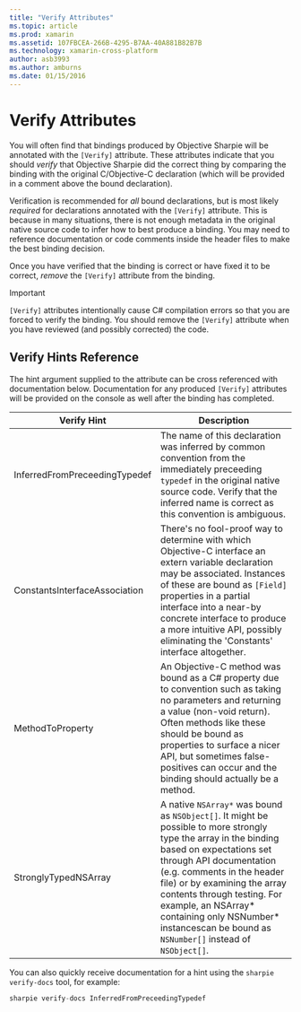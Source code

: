 ```yaml
---
title: "Verify Attributes"
ms.topic: article
ms.prod: xamarin
ms.assetid: 107FBCEA-266B-4295-B7AA-40A881B82B7B
ms.technology: xamarin-cross-platform
author: asb3993
ms.author: amburns
ms.date: 01/15/2016
---
```


# Verify Attributes


You will often find that bindings produced by Objective Sharpie will be annotated with the `[Verify]` attribute. These attributes indicate that you should _verify_ that Objective Sharpie did the correct thing by comparing the binding with the original C/Objective-C declaration (which will be provided in a comment above the bound declaration).

Verification is recommended for _all_ bound declarations, but is most likely _required_ for declarations annotated with the `[Verify]` attribute. This is because in many situations, there is not enough metadata in the original native source code to infer how to best produce a binding. You may need to reference documentation or code comments inside the header files to make the best binding decision.

Once you have verified that the binding is correct or have fixed it to be correct, _remove_ the `[Verify]` attribute from the binding.

> [!IMPORTANT]
> `[Verify]` attributes intentionally cause C# compilation errors
so that you are forced to verify the binding. You should remove the
`[Verify]` attribute when you have reviewed (and possibly
corrected) the code.

## Verify Hints Reference

The hint argument supplied to the attribute can be cross referenced with documentation below. Documentation for any produced `[Verify]` attributes will be provided on the console as well after the binding has completed.

|Verify Hint|Description|
|---|---|
|InferredFromPreceedingTypedef|The name of this declaration was inferred by common convention from the immediately preceeding `typedef` in the original native source code. Verify that the inferred name is correct as this convention is ambiguous.|
|ConstantsInterfaceAssociation|There's no fool-proof way to determine with which Objective-C interface an extern variable declaration may be associated. Instances of these are bound as `[Field]` properties in a partial interface into a near-by concrete interface to produce a more intuitive API, possibly eliminating the 'Constants' interface altogether.|
|MethodToProperty|An Objective-C method was bound as a C# property due to convention such as taking no parameters and returning a value (non-void return). Often methods like these should be bound as properties to surface a nicer API, but sometimes false-positives can occur and the binding should actually be a method.|
|StronglyTypedNSArray|A native `NSArray*` was bound as `NSObject[]`. It might be possible to more strongly type the array in the binding based on expectations set through API documentation (e.g. comments in the header file) or by examining the array contents through testing. For example, an NSArray* containing only NSNumber* instancescan be bound as `NSNumber[]` instead of `NSObject[]`.|

You can also quickly receive documentation for a hint using the `sharpie verify-docs` tool, for example:

```csharp
sharpie verify-docs InferredFromPreceedingTypedef
```

